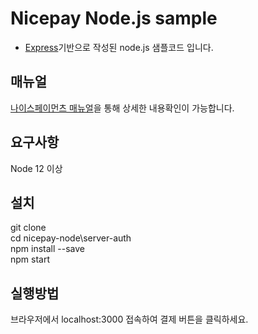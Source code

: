 # Nicepay Node.js sample
- [Express](https://expressjs.com/)기반으로 작성된 node.js 샘플코드 입니다.

## 매뉴얼
[나이스페이먼츠 매뉴얼](https://github.com/nicepayments/nicepay-manual)을 통해 상세한 내용확인이 가능합니다.  

## 요구사항
Node 12 이상

## 설치
git clone  
cd nicepay-node\server-auth   
npm install --save  
npm start  
 
## 실행방법
브라우저에서 localhost:3000 접속하여 결제 버튼을 클릭하세요.